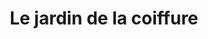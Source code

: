 ---
title: "Le jardin de la coiffure"
url: /guitalens-lalbarede/le-jardin-de-la-coiffure/
shop: Friseur
---